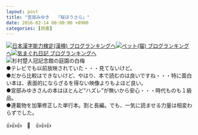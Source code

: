 ```yaml
---
layout: post
title: "宮部みゆき　　「桜ほうさら」"
date: 2016-02-14 00:00:00 +0900
categories: [読書]
---
```


[![](/syuusyuu9701/assets/images/宮部みゆき-「桜ほうさら」-br_c_3028_1.gif)](http://blog.with2.net/link.php?1659096:3028 "日本漢字能力検定(漢検) ブログランキングへ")[日本漢字能力検定(漢検) ブログランキングへ](http://blog.with2.net/link.php?1659096:3028)[![](/syuusyuu9701/assets/images/宮部みゆき-「桜ほうさら」-br_c_1348_1.gif)](http://blog.with2.net/link.php?1659096:1348 "ペット(猫) ブログランキングへ")[ペット(猫) ブログランキングへ](http://blog.with2.net/link.php?1659096:1348)[![](/syuusyuu9701/assets/images/宮部みゆき-「桜ほうさら」-br_c_9257_1.gif)](http://blog.with2.net/link.php?1659096:9257 "気まぐれ日記 ブログランキングへ")[気まぐれ日記 ブログランキングへ](http://blog.with2.net/link.php?1659096:9257)  
![](/syuusyuu9701/assets/images/宮部みゆき-「桜ほうさら」-50ca4217081b510b4c1077102e6faaa8.jpg)杉村楚人冠記念館の庭園の白梅  
●テレビでも以前放映されていた・・・見てないけど。  
●だから比較はできないけど、やはり、本で読むのは良いですね・・・特に面白い本は、表面的にならざるを得ない映像よりもよほど良い。  
●宮部みゆきさんの本はほとんど“ハズレ”が無いから安心・・・時代ものも１級品。  
●連載物を加筆修正した単行本。割と長編。でも、一気に読ませる力量は相変わらずでした。  
  
👍👍👍　🐒　👍👍👍  